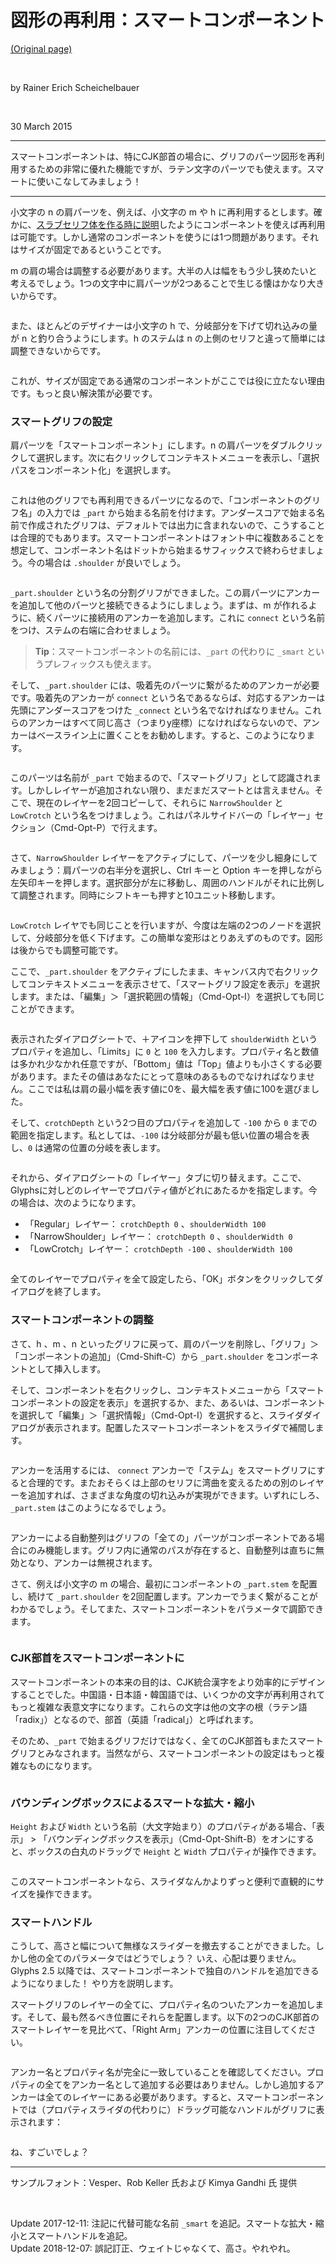 # 図形の再利用：スマートコンポーネント

[(Original page)](https://glyphsapp.com/learn/smart-components)  

<br />

by Rainer Erich Scheichelbauer

<br />

30 March 2015

********

スマートコンポーネントは、特にCJK部首の場合に、グリフのパーツ図形を再利用するための非常に優れた機能ですが、ラテン文字のパーツでも使えます。スマートに使いこなしてみましょう！

********

小文字の n の肩パーツを、例えば、小文字の m や h に再利用するとします。確かに、[スラブセリフ体を作る時に説明](https://glyphsapp.com/tutorials/serif-components)したようにコンポーネントを使えば再利用は可能です。しかし通常のコンポーネントを使うには1つ問題があります。それはサイズが固定であるということです。  

m の肩の場合は調整する必要があります。大半の人は幅をもう少し狭めたいと考えるでしょう。1つの文字中に肩パーツが2つあることで生じる懐はかなり大きいからです。  

<img alt="" src="https://glyphsapp.com/media/pages/learn/smart-components/d788a41214-1605628237/shoulder-m.png">

また、ほとんどのデザイナーは小文字の h で、分岐部分を下げて切れ込みの量が n と釣り合うようにします。h のステムは n の上側のセリフと違って簡単には調整できないからです。  

<img alt="" src="https://glyphsapp.com/media/pages/learn/smart-components/6ef7997498-1605628237/shoulder-h.png">

これが、サイズが固定である通常のコンポーネントがここでは役に立たない理由です。もっと良い解決策が必要です。

### スマートグリフの設定

肩パーツを「スマートコンポーネント」にします。n の肩パーツをダブルクリックして選択します。次に右クリックしてコンテキストメニューを表示し、「選択パスをコンポーネント化」を選択します。  

<img alt="" src="https://glyphsapp.com/media/pages/learn/smart-components/b53ce33d96-1605628237/componentFromSelection.png">

これは他のグリフでも再利用できるパーツになるので、「コンポーネントのグリフ名」の入力では `_part` から始まる名前を付けます。アンダースコアで始まる名前で作成されたグリフは、デフォルトでは出力に含まれないので、こうすることは合理的でもあります。スマートコンポーネントはフォント中に複数あることを想定して、コンポーネント名はドットから始まるサフィックスで終わらせましょう。今の場合は `.shoulder` が良いでしょう。  

<img alt="" src="https://glyphsapp.com/media/pages/learn/smart-components/d2650f8a15-1605628237/nameOfTheComponentGlyph.png">

`_part.shoulder` という名の分割グリフができました。この肩パーツにアンカーを追加して他のパーツと接続できるようにしましょう。まずは、m が作れるように、続くパーツに接続用のアンカーを追加します。これに `connect` という名前をつけ、ステムの右端に合わせましょう。  

>**Tip**：スマートコンポーネントの名前には、`_part` の代わりに `_smart` というプレフィックスも使えます。  

そして、`_part.shoulder` には、吸着先のパーツに繋がるためのアンカーが必要です。吸着先のアンカーが `connect` という名であるならば、対応するアンカーは先頭にアンダースコアをつけた `_connect` という名でなければなりません。これらのアンカーはすべて同じ高さ（つまりy座標）になければならないので、アンカーはベースライン上に置くことをお勧めします。すると、このようになります。  

<img alt="" src="https://glyphsapp.com/media/pages/learn/smart-components/908fe8f6ba-1605628237/partWithAnchors.png">

このパーツは名前が `_part` で始まるので、「スマートグリフ」として認識されます。しかしレイヤーが追加されない限り、まだまだスマートとは言えません。そこで、現在のレイヤーを2回コピーして、それらに `NarrowShoulder` と `LowCrotch` という名をつけましょう。これはパネルサイドバーの「レイヤー」セクション（Cmd-Opt-P）で行えます。  

<img alt="" src="https://glyphsapp.com/media/pages/learn/smart-components/4e766032d9-1605628237/layersPanel.png">

さて、`NarrowShoulder` レイヤーをアクティブにして、パーツを少し細身にしてみましょう：肩パーツの右半分を選択し、Ctrl キーと Option キーを押しながら左矢印キーを押します。選択部分が左に移動し、周囲のハンドルがそれに比例して調整されます。同時にシフトキーも押すと10ユニット移動します。  

<img alt="" src="https://glyphsapp.com/media/pages/learn/smart-components/2e9cda6fed-1605628237/nudgeShoulder.gif">

`LowCrotch` レイヤでも同じことを行いますが、今度は左端の2つのノードを選択して、分岐部分を低く下げます。この簡単な変形はとりあえずのものです。図形は後からでも調整可能です。  

ここで、`_part.shoulder` をアクティブにしたまま、キャンバス内で右クリックしてコンテキストメニューを表示させて、「スマートグリフ設定を表示」を選択します。または、「編集」＞「選択範囲の情報」（Cmd-Opt-I）を選択しても同じことができます。  

<img alt="" src="https://glyphsapp.com/media/pages/learn/smart-components/8d21ec35ed-1605628237/showSmartGlyphSettings.png">

表示されたダイアログシートで、＋アイコンを押下して `shoulderWidth` というプロパティを追加し、「Limits」に `0` と `100` を入力します。プロパティ名と数値は多かれ少なかれ任意ですが、「Bottom」値は「Top」値よりも小さくする必要があります。またその値はあなたにとって意味のあるものでなければなりません。ここでは私は肩の最小幅を表す値に0を、最大幅を表す値に100を選びました。  

そして、`crotchDepth` という2つ目のプロパティを追加して `-100` から `0` までの範囲を指定します。私としては、`-100` は分岐部分が最も低い位置の場合を表し、`0` は通常の位置の分岐を表します。  

<img alt="" src="https://glyphsapp.com/media/pages/learn/smart-components/ce114547e4-1605628237/smartProperties.png">

それから、ダイアログシートの「レイヤー」タブに切り替えます。ここで、Glyphsに対しどのレイヤーでプロパティ値がどれにあたるかを指定します。今の場合は、次のようになります。

* 「Regular」レイヤー： `crotchDepth 0` 、`shoulderWidth 100`
* 「NarrowShoulder」レイヤー： `crotchDepth 0` 、`shoulderWidth 0`
* 「LowCrotch」レイヤー： `crotchDepth -100` 、`shoulderWidth 100`

<img alt="" src="https://glyphsapp.com/media/pages/learn/smart-components/a35565abee-1605628237/smartLayers.png">

全てのレイヤーでプロパティを全て設定したら、「OK」ボタンをクリックしてダイアログを終了します。

### スマートコンポーネントの調整

さて、h 、m 、n といったグリフに戻って、肩のパーツを削除し、「グリフ」＞「コンポーネントの追加」（Cmd-Shift-C）から `_part.shoulder` をコンポーネントとして挿入します。  

そして、コンポーネントを右クリックし、コンテキストメニューから「スマートコンポーネントの設定を表示」を選択するか、また、あるいは、コンポーネントを選択して「編集」＞「選択情報」（Cmd-Opt-I）を選択すると、スライダダイアログが表示されます。配置したスマートコンポーネントをスライダで補間します。  

<img alt="" src="https://glyphsapp.com/media/pages/learn/smart-components/b6343dc0ad-1605628237/sliders.png">

アンカーを活用するには、 `connect` アンカーで「ステム」をスマートグリフにすると合理的です。またおそらくは上部のセリフに湾曲を変えるための別のレイヤーを追加すれば、さまざまな角度の切れ込みが実現ができます。いずれにしろ、`_part.stem` はこのようになるでしょう。  

<img alt="" src="https://glyphsapp.com/media/pages/learn/smart-components/1a164d3c3a-1605628237/stem.png">

アンカーによる自動整列はグリフの「全ての」パーツがコンポーネントである場合にのみ機能します。グリフ内に通常のパスが存在すると、自動整列は直ちに無効となり、アンカーは無視されます。  

さて、例えば小文字の m の場合、最初にコンポーネントの `_part.stem` を配置し、続けて `_part.shoulder` を2回配置します。アンカーでうまく繋がることがわかるでしょう。そしてまた、スマートコンポーネントをパラメータで調節できます。  

<img alt="" src="https://glyphsapp.com/media/pages/learn/smart-components/9db59642c9-1605628237/smartM.png">

### CJK部首をスマートコンポーネントに

スマートコンポーネントの本来の目的は、CJK統合漢字をより効率的にデザインすることでした。中国語・日本語・韓国語では、いくつかの文字が再利用されてもっと複雑な表意文字になります。これらの文字は他の文字の根（ラテン語「radix」）となるので、部首（英語「radical」）と呼ばれます。  

そのため、`_part` で始まるグリフだけではなく、全てのCJK部首もまたスマートグリフとみなされます。当然ながら、スマートコンポーネントの設定はもっと複雑なものになります。  

<img alt="" src="https://glyphsapp.com/media/pages/learn/smart-components/c7d47b4f62-1605628237/CJKradical.png">

### バウンディングボックスによるスマートな拡大・縮小

`Height` および `Width` という名前（大文字始まり）のプロパティがある場合、「表示」 > 「バウンディングボックスを表示」（Cmd-Opt-Shift-B）をオンにすると、ボックスの白丸のドラッグで `Height` と `Width` プロパティが操作できます。  

<img alt="" src="https://glyphsapp.com/media/pages/learn/smart-components/b3a1623dbe-1605628237/cjkweightwidth.gif">

このスマートコンポーネントなら、スライダなんかよりずっと便利で直観的にサイズを操作できます。  

### スマートハンドル

こうして、高さと幅について無様なスライダーを撤去することができました。しかし他の全てのパラメータではどうでしょう？ いえ、心配は要りません。Glyphs 2.5 以降では、スマートコンポーネントで独自のハンドルを追加できるようになりました！ やり方を説明します。  

スマートグリフのレイヤーの全てに、プロパティ名のついたアンカーを追加します。そして、最も然るべき位置にそれらを配置します。以下の2つのCJK部首のスマートレイヤーを見比べて、「Right Arm」アンカーの位置に注目してください。  

<img alt="" src="https://glyphsapp.com/media/pages/learn/smart-components/c8f54f747e-1605628237/smarthandles.png">

アンカー名とプロパティ名が完全に一致していることを確認してください。プロパティの全てをアンカー名として追加する必要はありません。しかし追加するアンカーは全てのレイヤーにある必要があります。すると、スマートコンポーネントでは（プロパティスライダの代わりに）ドラッグ可能なハンドルがグリフに表示されます：  

<img alt="" src="https://glyphsapp.com/media/pages/learn/smart-components/90d66b754d-1605628237/smarthandles.gif">

ね、すごいでしょ？

********

サンプルフォント：Vesper、Rob Keller 氏および Kimya Gandhi 氏 提供  

<br />

Update 2017-12-11: 注記に代替可能な名前 `_smart` を追記。スマートな拡大・縮小とスマートハンドルを追記。  
Update 2018-12-07: 誤記訂正、ウェイトじゃなくて、高さ。やれやれ。
